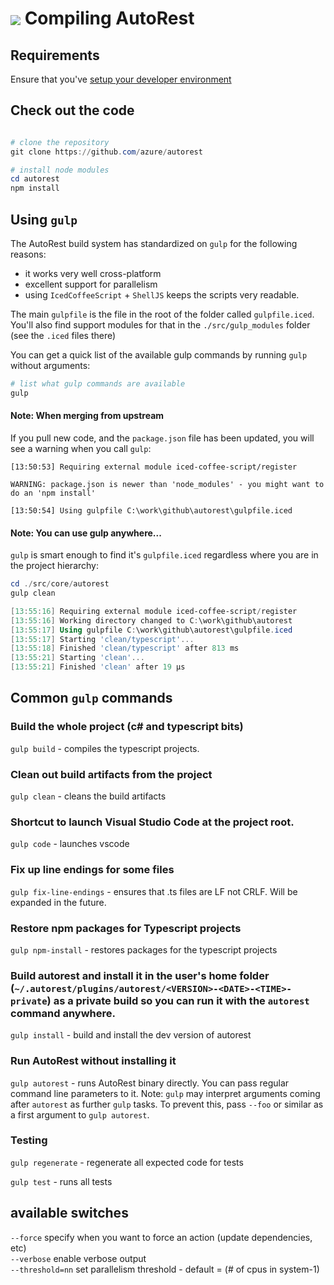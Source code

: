 # <img align="center" src="../images/logo.png"> Compiling AutoRest

## Requirements 
Ensure that you've [setup your developer environment](./workstation.md)

## Check out the code 

``` powershell

# clone the repository
git clone https://github.com/azure/autorest 

# install node modules
cd autorest
npm install
```

## Using `gulp` 
The AutoRest build system has standardized on `gulp` for the following reasons:
  - it works very well cross-platform
  - excellent support for parallelism
  - using `IcedCoffeeScript` + `ShellJS` keeps the scripts very readable.

The main `gulpfile` is the file in the root of the folder called `gulpfile.iced`. You'll also find support modules for that in the `./src/gulp_modules` folder (see the `.iced` files there)

You can get a quick list of the available gulp commands by running `gulp` without arguments:

``` powershell
# list what gulp commands are available
gulp
```

#### Note: When merging from upstream
If you pull new code, and the `package.json` file has been updated, you will see a warning when you call `gulp`:

```
[13:50:53] Requiring external module iced-coffee-script/register

WARNING: package.json is newer than 'node_modules' - you might want to do an 'npm install'

[13:50:54] Using gulpfile C:\work\github\autorest\gulpfile.iced
```

#### Note: You can use gulp anywhere...

`gulp` is smart enough to find it's `gulpfile.iced` regardless where you are in the project hierarchy:

``` powershell
cd ./src/core/autorest
gulp clean

[13:55:16] Requiring external module iced-coffee-script/register
[13:55:16] Working directory changed to C:\work\github\autorest
[13:55:17] Using gulpfile C:\work\github\autorest\gulpfile.iced
[13:55:17] Starting 'clean/typescript'...
[13:55:18] Finished 'clean/typescript' after 813 ms
[13:55:21] Starting 'clean'...
[13:55:21] Finished 'clean' after 19 μs
```

## Common `gulp` commands

### Build the whole project (c# and typescript bits)
`gulp build` - compiles the typescript projects.

### Clean out build artifacts from the project
`gulp clean` - cleans the build artifacts

### Shortcut to launch Visual Studio Code at the project root.
`gulp code` - launches vscode

### Fix up line endings for some files
`gulp fix-line-endings` - ensures that .ts files are LF not CRLF. Will be expanded in the future.

### Restore npm packages for Typescript projects
`gulp npm-install` - restores packages for the typescript projects

### Build autorest and install it in the user's home folder (`~/.autorest/plugins/autorest/<VERSION>-<DATE>-<TIME>-private`) as a private build so you can run it with the `autorest` command anywhere.
`gulp install` - build and install the dev version of autorest

### Run AutoRest without installing it
`gulp autorest` - runs AutoRest binary directly. You can pass regular command line parameters to it. Note: `gulp` may interpret arguments coming after `autorest` as further `gulp` tasks. To prevent this, pass `--foo` or similar as a first argument to `gulp autorest`.

### Testing 
`gulp regenerate` - regenerate all expected code for tests

`gulp test` - runs all tests<br>

## available switches

`--force`          specify when you want to force an action (update dependencies, etc)<br>
`--verbose`        enable verbose output<br>
`--threshold=nn`   set parallelism threshold - default = (# of cpus in system-1)<br>

